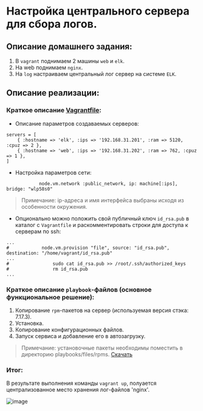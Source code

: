 # Настройка центрального сервера для сбора логов.

## Описание домашнего задания:
1. В `vagrant` поднимаем 2 машины `web` и `elk`.
2. На web поднимаем `nginx`.
3. На `log` настраиваем центральный лог сервер на системе `ELK`.

## Описание реализации:

### Краткое описание [Vagrantfile](https://github.com/shulgazavr/logs/blob/main/Vagrantfile):
- Описание параметров создаваемых серверов:
```
servers = [
    { :hostname => 'elk', :ips => '192.168.31.201', :ram => 5120, :cpuz => 2 },
    { :hostname => 'web', :ips => '192.168.31.202', :ram => 762, :cpuz => 1 },
]
```

- Настройка параметров сети:
```
            node.vm.network :public_network, ip: machine[:ips], bridge: "wlp58s0"
```

> Примечание: ip-адреса и имя интерфейса выбраны исходя из особенности окружения.

- Опционально можно положить свой публичный ключ `id_rsa.pub` в каталог с `Vagrantfile` и раскомментировать строки для доступа к серверам по ssh:
```
...
#            node.vm.provision "file", source: "id_rsa.pub", destination: "/home/vagrant/id_rsa.pub"
...
#                sudo cat id_rsa.pub >> /root/.ssh/authorized_keys
#                rm id_rsa.pub
...
```
### Краткое описание `playbook`-файлов (основное функциональное решение):
1. Копирование `rpm`-пакетов на сервер (используемая версия стэка: 7.17.3).
2. Установка.
3. Копирование конфигурационных файлов.
4. Запуск сервиса и добавление его в автозагрузку.

> Примечание: установочные пакеты необходимы поместить в директорию playbooks/files/rpms. [Скачать](https://drive.google.com/drive/folders/1ahS8U-gZpy6cqaeI6SEnlgQED1gm4EM5?usp=sharing)
### Итог:
В результате выполнения команды `vagrant up`, полуается централизованное место хранения лог-файлов 'nginx'.


![image](https://user-images.githubusercontent.com/105816449/221717011-63a9db92-f449-46ee-9902-3699357890e5.png)
